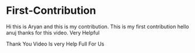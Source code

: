 # First-Contribution
Hi this is Aryan and this is my contribution.
This is my first contribution
hello anuj thanks for this video. Very Helpful


Thank You Video Is very Help Full For Us